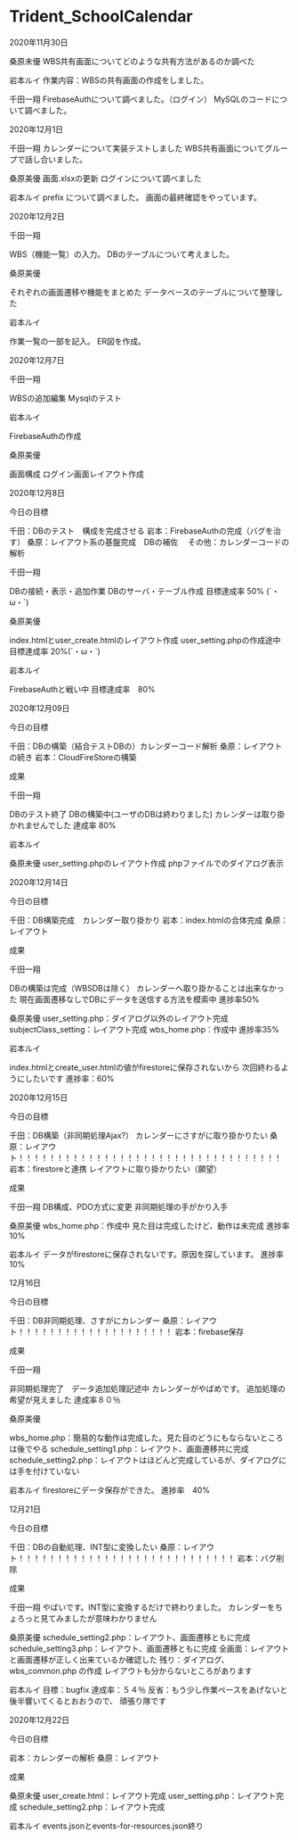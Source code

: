 # Trident_SchoolCalendar


2020年11月30日

桑原未優
WBS共有画面についてどのような共有方法があるのか調べた

岩本ルイ
作業内容：WBSの共有画面の作成をしました。

千田一翔
FirebaseAuthについて調べました。（ログイン）
MySQLのコードについて調べました。

2020年12月1日

千田一翔
カレンダーについて実装テストしました
WBS共有画面についてグループで話し合いました。

桑原美優
画面.xlsxの更新
ログインについて調べました

岩本ルイ
prefix について調べました。
画面の最終確認をやっています。

2020年12月2日

千田一翔

WBS（機能一覧）の入力。
DBのテーブルについて考えました。

桑原美優

それぞれの画面遷移や機能をまとめた
データベースのテーブルについて整理した

岩本ルイ

作業一覧の一部を記入。
ER図を作成。

2020年12月7日

千田一翔

WBSの追加編集
Mysqlのテスト

岩本ルイ

FirebaseAuthの作成

桑原美優

画面構成
ログイン画面レイアウト作成

2020年12月8日

今日の目標

千田：DBのテスト　構成を完成させる
岩本：FirebaseAuthの完成（バグを治す）
桑原：レイアウト系の基盤完成　DBの補佐　
その他：カレンダーコードの解析

千田一翔

DBの接続・表示・追加作業
DBのサーバ・テーブル作成
目標達成率 50% (´・ω・`)

桑原美優

index.htmlとuser_create.htmlのレイアウト作成
user_setting.phpの作成途中
目標達成率 20%(´・ω・`) 

岩本ルイ

FirebaseAuthと戦い中
目標達成率　80%

2020年12月09日

今日の目標

千田：DBの構築（結合テストDBの）カレンダーコード解析
桑原：レイアウトの続き
岩本：CloudFireStoreの構築

成果

千田一翔

DBのテスト終了
DBの構築中(ユーザのDBは終わりました)
カレンダーは取り掛かれませんでした
達成率 80%

岩本ルイ

桑原未優
user_setting.phpのレイアウト作成
phpファイルでのダイアログ表示

2020年12月14日

今日の目標

千田：DB構築完成　カレンダー取り掛かり
岩本：index.htmlの合体完成 
桑原：レイアウト

成果

千田一翔

DBの構築は完成（WBSDBは除く）
カレンダーへ取り掛かることは出来なかった
現在画面遷移なしでDBにデータを送信する方法を模索中
進捗率50%

桑原美優
user_setting.php：ダイアログ以外のレイアウト完成
subjectClass_setting：レイアウト完成
wbs_home.php：作成中
進捗率35%

岩本ルイ

index.htmlとcreate_user.htmlの値がfirestoreに保存されないから
次回終わるようにしたいです
進捗率：60%

2020年12月15日

今日の目標

千田：DB構築（非同期処理Ajax?） カレンダーにさすがに取り掛かりたい
桑原：レイアウト！！！！！！！！！！！！！！！！！！！！！！！！！！！！！！！！！！
岩本：firestoreと連携 レイアウトに取り掛かりたい（願望）

成果

千田一翔
DB構成、PDO方式に変更
非同期処理の手がかり入手

桑原美優
wbs_home.php：作成中
 見た目は完成したけど、動作は未完成
進捗率10%

岩本ルイ
データがfirestoreに保存されないです。原因を探しています。
進捗率10%

12月16日

今日の目標

千田：DB非同期処理、さすがにカレンダー
桑原：レイアウト！！！！！！！！！！！！！！！！！！！！
岩本：firebase保存

成果

千田一翔

非同期処理完了　データ追加処理記述中
カレンダーがやばめです。
追加処理の希望が見えました
達成率８０％

桑原美優

wbs_home.php：簡易的な動作は完成した。見た目のどうにもならないところは後でやる
schedule_setting1.php：レイアウト、画面遷移共に完成
schedule_setting2.php：レイアウトはほどんど完成しているが、ダイアログには手を付けていない

岩本ルイ
firestoreにデータ保存ができた。
進捗率　40%

12月21日

今日の目標

千田：DBの自動処理、INT型に変換したい
桑原：レイアウト！！！！！！！！！！！！！！！！！！！！！！！！！！！！
岩本：バグ削除

成果

千田一翔
やばいです。INT型に変換するだけで終わりました。
カレンダーをちょろっと見てみましたが意味わかりません

桑原美優
schedule_setting2.php：レイアウト、画面遷移ともに完成
schedule_setting3.php：レイアウト、画面遷移ともに完成
全画面：レイアウトと画面遷移が正しく出来ているか確認した
残り：ダイアログ、wbs_common.php の作成
レイアウトも分からないところがあります

岩本ルイ
目標：bugfix
達成率：５４％
反省：もう少し作業ペースをあげないと後半響いてくるとおおうので、
頑張り隊です

2020年12月22日

今日の目標

岩本：カレンダーの解析 
桑原：レイアウト

成果

桑原未優
user_create.html：レイアウト完成
user_setting.php：レイアウト完成
schedule_setting2.php：レイアウト完成

岩本ルイ
events.jsonとevents-for-resources.json終り
